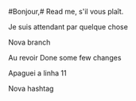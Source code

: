 #Bonjour,#
Read me, s'il vous plaît.

Je suis attendant par quelque chose

Nova branch

Au revoir
Done some few changes

Apaguei a linha 11

Nova hashtag
